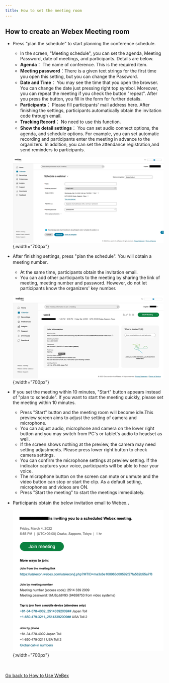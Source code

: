 ```yaml
---
title: How to set the meeting room
---
```


## How to create an Webex Meeting room 
* Press "plan the schedule" to start planning the conference schedule.
	* In the screen,  "Meeting schedule", you can set the agenda, Meeting Password, date of meetings, and participants.  Details are below.
	* **Agenda**： The name of conference. This is the required item.
	* **Meeting password**：There is a given text strings for the first time you open this setting, but you can change the Password. 
	* **Date and Time**： You may see the time that you open the browser. You can change the date  just pressing right top symbol. Moreover, you can repeat the meeting if you check the button "repeat". After you press the button, you fill in the form for further details. 
	* **Participants**： Please fill participants' mail address here. After finishing the settings, participants automatically obtain the invitation code through email. 
	* **Tracking Record**： No need to use this function.
	* **Show the detail settings**： You can set audio connect options, the agenda, and schedule options. For example, you can set automatic recording and participants enter the meeting in advance to the organizers. In addition, you can set the  attendance registration,and send reminders to participants. 

	![会議設定の画面](img/webex_meeting_setting.png){:width="700px"}

* After finishing settings, press "plan the schedule". You will obtain a meeting number．
	* At the same time, participants obtain the invitation email.
	* You can add other participants to the meeting by sharing the link of meeting, meeting number and password. However, do not let participants know the organizers' key number.

	![会議設定結果の画面](img/webex_meeting_description.png){:width="700px"}

* If you set the meeting within 10 minutes, "Start" button appears instead of "plan to schedule". If you want to start the meeting quickly, please set the meeting within 10 minutes.
	* Press "Start" button and the meeting room will become idle.This preview screen aims to adjust the setting of camera and microphone.
	* You can adjust audio, microphone and camera on the lower right button and you may switch from PC's or tablet's audio to headset as well. 
	 * If the screen shows nothing at the preview, the camera may need setting adjustments.  Please press lower right button to check camera settings.
	 * You can confirm the microphone settings at preview setting. If the indicator captures your voice, participants will be able to hear your voice.
	* The microphone button on the screen can mute or unmute and the video button can stop or start the clip. As a default setting, microphones and videos are ON.
	* Press "Start the meeting" to start the meetings immediately.

* Participants obtain the below invitation email to Webex.．

	![会議招待メール](img/webex_invitation.png){:width="700px"}


<br>
<br>
<a href="index" target="_blank">Go back to How to Use WeBex</a>
